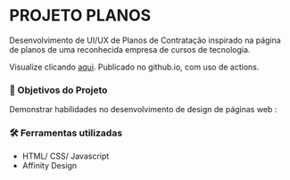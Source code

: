 

<h1>PROJETO PLANOS</h1>
<p>Desenvolvimento de UI/UX de Planos de Contratação inspirado na página de planos de uma reconhecida empresa de cursos de tecnologia.</p>
<p>Visualize clicando <a href="https://eanicomaco.github.io/planos_de_servico/">aqui</a>. Publicado no github.io, com uso de actions.

<h3>🎯 Objetivos do Projeto</h3>
<p>Demonstrar habilidades no desenvolvimento de design de páginas web :</p>

<h3>🛠️ Ferramentas utilizadas</h3>
<ul>
    <li>HTML/ CSS/ Javascript</li>
    <li>Affinity Design</li>
</ul>
